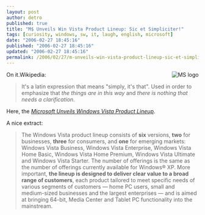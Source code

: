 ```yaml
---
layout: post
author: detro
published: true
title: "M$ Unveils Win Vista Product Lineup: Sic et Simpliciter!"
tags: [curiosity, windows, sw, it, laugh, english, microsoft]
date: "2006-02-27 18:45:16"
published: "2006-02-27 18:45:16"
updated: "2006-02-27 18:45:16"
permalink: /2006/02/27/m-unveils-win-vista-product-lineup-sic-et-simpliciter/
---
```


<img align="right" src="http://www.microsoft.com/library/toolbar/3.0/images/banners/ms_masthead_ltr.gif" alt="MS logo" />
On it.Wikipedia:
<blockquote>It's a latin expression that means "simply, it's that". Used in order to emphasize that <em>the things are in this way</em> and <em>there is nothing that needs a clarification</em>.
</blockquote>

Here, the <a href="http://www.microsoft.com/presspass/press/2006/feb06/02-26WinVistaProductsPR.mspx"><em>Microsoft Unveils Windows Vista Product Lineup</em></a>.

A nice extract:
<blockquote>The Windows Vista product lineup consists of <strong>six</strong> versions, <strong>two</strong> for businesses, <strong>three</strong> for consumers, and <strong>one</strong> for emerging markets: Windows Vista Business, Windows Vista Enterprise, Windows Vista Home Basic, Windows Vista Home Premium, Windows Vista Ultimate and Windows Vista Starter. The number of offerings is the same as the number of offerings currently available for Windows® XP. More important, <strong>the lineup is designed to deliver clear value to a broad range of customers</strong>, each product tailored to meet specific needs of various segments of customers — home PC users, small and medium-sized businesses and the largest enterprises — and is aimed at bringing 64-bit, Media Center and Tablet PC functionality into the mainstream.</blockquote>





